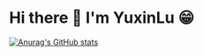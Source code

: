 # Hi there 👋 I'm YuxinLu  😁
[![Anurag's GitHub stats](https://github-readme-stats.vercel.app/api?username=yuxinlu1)](https://github.com/anuraghazra/github-readme-stats)
